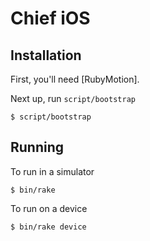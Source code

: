 # Chief iOS

## Installation

First, you'll need [RubyMotion].

Next up, run `script/bootstrap`

```console
$ script/bootstrap
```

## Running

To run in a simulator

```console
$ bin/rake
```

To run on a device

```console
$ bin/rake device
```